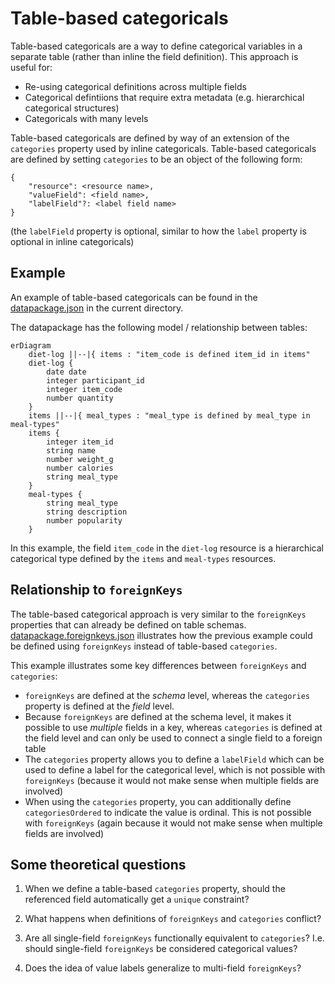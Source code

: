 # Table-based categoricals

Table-based categoricals are a way to define categorical variables in a separate
table (rather than inline the field definition). This approach is useful for:

- Re-using categorical definitions across multiple fields
- Categorical defintiions that require extra metadata (e.g. hierarchical
  categorical structures)
- Categoricals with many levels

Table-based categoricals are defined by way of an extension of the `categories`
property used by inline categoricals. Table-based categoricals are defined by
setting `categories` to be an object of the following form:

```
{
    "resource": <resource name>,
    "valueField": <field name>,
    "labelField"?: <label field name>
}
```

(the `labelField` property is optional, similar to how the `label` property is
optional in inline categoricals)

## Example

An example of table-based categoricals can be found in the
[datapackage.json](./datapackage.json) in the current directory.

The datapackage has the following model / relationship between tables:

```mermaid
erDiagram
    diet-log ||--|{ items : "item_code is defined item_id in items"
    diet-log {
        date date
        integer participant_id
        integer item_code
        number quantity
    }
    items ||--|{ meal_types : "meal_type is defined by meal_type in meal-types"
    items {
        integer item_id
        string name
        number weight_g
        number calories
        string meal_type
    }
    meal-types {
        string meal_type
        string description
        number popularity
    }
```

In this example, the field `item_code` in the `diet-log` resource is a
hierarchical categorical type defined by the `items` and `meal-types` resources.

## Relationship to `foreignKeys`

The table-based categorical approach is very similar to the `foreignKeys`
properties that can already be defined on table schemas.
[datapackage.foreignkeys.json](./datapackage.foreignkeys.json) illustrates how
the previous example could be defined using `foreignKeys` instead of table-based
`categories`.

This example illustrates some key differences between `foreignKeys` and
`categories`:

- `foreignKeys` are defined at the _schema_ level, whereas the `categories`
  property is defined at the _field_ level.
- Because `foreignKeys` are defined at the schema level, it makes it possible to
  use _multiple_ fields in a key, whereas `categories` is defined at the field
  level and can only be used to connect a single field to a foreign table
- The `categories` property allows you to define a `labelField` which can be
  used to define a label for the categorical level, which is not possible with
  `foreignKeys` (because it would not make sense when multiple fields are
  involved)
- When using the `categories` property, you can additionally define
  `categoriesOrdered` to indicate the value is ordinal. This is not possible
  with `foreignKeys` (again because it would not make sense when multiple fields
  are involved)

## Some theoretical questions

1. When we define a table-based `categories` property, should the referenced
   field automatically get a `unique` constraint?

2. What happens when definitions of `foreignKeys` and `categories` conflict?

3. Are all single-field `foreignKeys` functionally equivalent to `categories`?
   I.e. should single-field `foreignKeys` be considered categorical values?

4. Does the idea of value labels generalize to multi-field `foreignKeys`?
